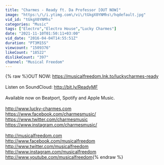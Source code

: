 ```yaml
---
title: "Charmes - Ready ft. Da Professor [OUT NOW]"
image: "https:\/\/i.ytimg.com\/vi\/tGkgX0YNMhs\/hqdefault.jpg"
vid_id: "tGkgX0YNMhs"
categories: "Music"
tags: ["Electro","Electro House","Lucky Charmes"]
date: "2021-11-10T01:50:11+03:00"
vid_date: "2016-04-04T14:55:51Z"
duration: "PT3M15S"
viewcount: "1509376"
likeCount: "18522"
dislikeCount: "397"
channel: "Musical Freedom"
---
```

{% raw %}OUT NOW: <a rel="nofollow" target="blank" href="https://musicalfreedom.lnk.to/luckycharmes-ready">https://musicalfreedom.lnk.to/luckycharmes-ready</a> <br /><br />Listen on SoundCloud: <a rel="nofollow" target="blank" href="http://bit.ly/ReadyMF">http://bit.ly/ReadyMF</a> <br /><br />Available now on Beatport, Spotify and Apple Music.<br /><br /><a rel="nofollow" target="blank" href="http://www.lucky-charmes.com">http://www.lucky-charmes.com</a><br /><a rel="nofollow" target="blank" href="https://www.facebook.com/charmesmusic/">https://www.facebook.com/charmesmusic/</a><br /><a rel="nofollow" target="blank" href="https://www.twitter.com/charmesmusic">https://www.twitter.com/charmesmusic</a><br /><a rel="nofollow" target="blank" href="https://www.instagram.com/charmesmusic/">https://www.instagram.com/charmesmusic/</a><br /><br /><a rel="nofollow" target="blank" href="http://musicalfreedom.com">http://musicalfreedom.com</a><br /><a rel="nofollow" target="blank" href="http://www.facebook.com/musicalfreedom">http://www.facebook.com/musicalfreedom</a><br /><a rel="nofollow" target="blank" href="http://www.twitter.com/musicalfreedom">http://www.twitter.com/musicalfreedom</a><br /><a rel="nofollow" target="blank" href="http://www.instagram.com/musicalfreedom">http://www.instagram.com/musicalfreedom</a><br /><a rel="nofollow" target="blank" href="http://www.youtube.com/musicalfreedom">http://www.youtube.com/musicalfreedom</a>{% endraw %}

